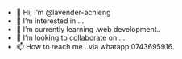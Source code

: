 - 👋 Hi, I’m @lavender-achieng
- 👀 I’m interested in ...
- 🌱 I’m currently learning .web development..
- 💞️ I’m looking to collaborate on ...
- 📫 How to reach me ..via whatapp 0743695916.

<!---
lavender-achieng/lavender-achieng is a ✨ special ✨ repository because its `README.md` (this file) appears on your GitHub profile.
You can click the Preview link to take a look at your changes.
--->
